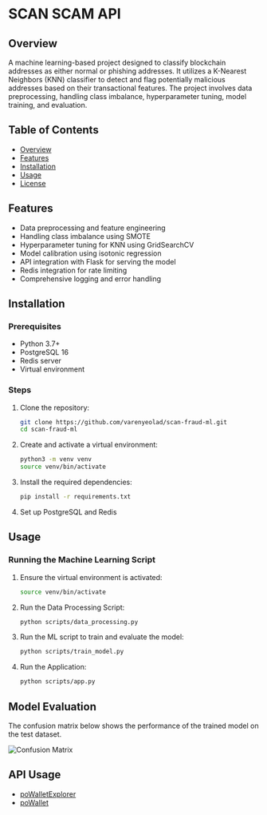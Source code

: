 ﻿# SCAN SCAM API

## Overview
A machine learning-based project designed to classify blockchain addresses as either normal or phishing addresses. It utilizes a K-Nearest Neighbors (KNN) classifier to detect and flag potentially malicious addresses based on their transactional features. The project involves data preprocessing, handling class imbalance, hyperparameter tuning, model training, and evaluation.


## Table of Contents
- [Overview](#overview)
- [Features](#features)
- [Installation](#installation)
- [Usage](#usage)
- [License](#license)

## Features
- Data preprocessing and feature engineering
- Handling class imbalance using SMOTE
- Hyperparameter tuning for KNN using GridSearchCV
- Model calibration using isotonic regression
- API integration with Flask for serving the model
- Redis integration for rate limiting
- Comprehensive logging and error handling

## Installation

### Prerequisites
- Python 3.7+
- PostgreSQL 16
- Redis server
- Virtual environment 

### Steps
1. Clone the repository:
   ```bash
   git clone https://github.com/varenyeolad/scan-fraud-ml.git
   cd scan-fraud-ml

2. Create and activate a virtual environment:
   ```bash
   python3 -m venv venv
   source venv/bin/activate
   
3. Install the required dependencies:
   ```bash
   pip install -r requirements.txt
   
4. Set up PostgreSQL and Redis

## Usage
### Running the Machine Learning Script
1. Ensure the virtual environment is activated:

    ```bash
    source venv/bin/activate
    
2. Run the Data Processing Script:

    ```bash
    python scripts/data_processing.py
    
4. Run the ML script to train and evaluate the model:
   
    ```bash
    python scripts/train_model.py
    
5. Run the Application:
   
   ```bash
   python scripts/app.py

## Model Evaluation

The confusion matrix below shows the performance of the trained model on the test dataset.

![Confusion Matrix](https://github.com/varenyeolad/scan-fraud-ml/blob/main/confusion_matrix.png)

## API Usage

- [poWalletExplorer](https://github.com/varenyeolad/poWallet-explorer/tree/master/frontend)
- [poWallet](https://github.com/varenyeolad/powallet-ex-wallet.git)   


